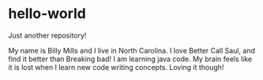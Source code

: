 # hello-world
Just another repository!

My name is Billy Mills and I live in North Carolina.  I love Better Call Saul, and 
find it better than Breaking bad!  I am learning java code.  My brain feels
like it is lost when I learn new code writing concepts.  Loving it though!

